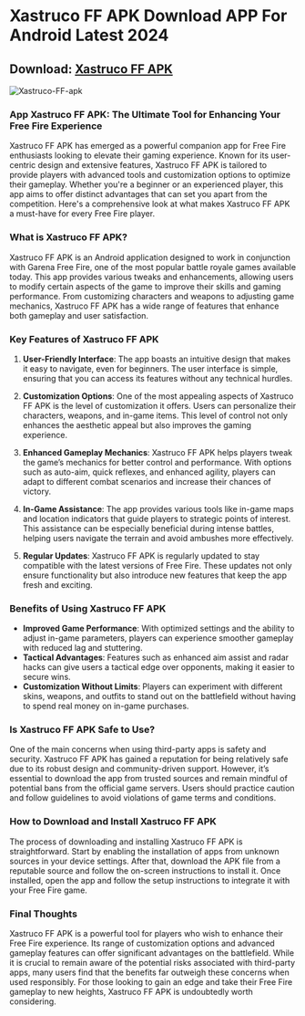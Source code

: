 # Xastruco FF APK Download APP For Android Latest 2024

## Download: [Xastruco FF APK](https://spoo.me/cA8xHw)

![Xastruco-FF-apk](https://github.com/user-attachments/assets/28b9aefe-a280-4556-bbcd-661c74b1f62a)

### **App Xastruco FF APK: The Ultimate Tool for Enhancing Your Free Fire Experience**

Xastruco FF APK has emerged as a powerful companion app for Free Fire enthusiasts looking to elevate their gaming experience. Known for its user-centric design and extensive features, Xastruco FF APK is tailored to provide players with advanced tools and customization options to optimize their gameplay. Whether you're a beginner or an experienced player, this app aims to offer distinct advantages that can set you apart from the competition. Here's a comprehensive look at what makes Xastruco FF APK a must-have for every Free Fire player.

### What is Xastruco FF APK?

Xastruco FF APK is an Android application designed to work in conjunction with Garena Free Fire, one of the most popular battle royale games available today. This app provides various tweaks and enhancements, allowing users to modify certain aspects of the game to improve their skills and gaming performance. From customizing characters and weapons to adjusting game mechanics, Xastruco FF APK has a wide range of features that enhance both gameplay and user satisfaction.

### Key Features of Xastruco FF APK

1. **User-Friendly Interface**: The app boasts an intuitive design that makes it easy to navigate, even for beginners. The user interface is simple, ensuring that you can access its features without any technical hurdles.

2. **Customization Options**: One of the most appealing aspects of Xastruco FF APK is the level of customization it offers. Users can personalize their characters, weapons, and in-game items. This level of control not only enhances the aesthetic appeal but also improves the gaming experience.

3. **Enhanced Gameplay Mechanics**: Xastruco FF APK helps players tweak the game’s mechanics for better control and performance. With options such as auto-aim, quick reflexes, and enhanced agility, players can adapt to different combat scenarios and increase their chances of victory.

4. **In-Game Assistance**: The app provides various tools like in-game maps and location indicators that guide players to strategic points of interest. This assistance can be especially beneficial during intense battles, helping users navigate the terrain and avoid ambushes more effectively.

5. **Regular Updates**: Xastruco FF APK is regularly updated to stay compatible with the latest versions of Free Fire. These updates not only ensure functionality but also introduce new features that keep the app fresh and exciting.

### Benefits of Using Xastruco FF APK

* **Improved Game Performance**: With optimized settings and the ability to adjust in-game parameters, players can experience smoother gameplay with reduced lag and stuttering.
* **Tactical Advantages**: Features such as enhanced aim assist and radar hacks can give users a tactical edge over opponents, making it easier to secure wins.
* **Customization Without Limits**: Players can experiment with different skins, weapons, and outfits to stand out on the battlefield without having to spend real money on in-game purchases.

### Is Xastruco FF APK Safe to Use?

One of the main concerns when using third-party apps is safety and security. Xastruco FF APK has gained a reputation for being relatively safe due to its robust design and community-driven support. However, it’s essential to download the app from trusted sources and remain mindful of potential bans from the official game servers. Users should practice caution and follow guidelines to avoid violations of game terms and conditions.

### How to Download and Install Xastruco FF APK

The process of downloading and installing Xastruco FF APK is straightforward. Start by enabling the installation of apps from unknown sources in your device settings. After that, download the APK file from a reputable source and follow the on-screen instructions to install it. Once installed, open the app and follow the setup instructions to integrate it with your Free Fire game.

### Final Thoughts

Xastruco FF APK is a powerful tool for players who wish to enhance their Free Fire experience. Its range of customization options and advanced gameplay features can offer significant advantages on the battlefield. While it is crucial to remain aware of the potential risks associated with third-party apps, many users find that the benefits far outweigh these concerns when used responsibly. For those looking to gain an edge and take their Free Fire gameplay to new heights, Xastruco FF APK is undoubtedly worth considering.
